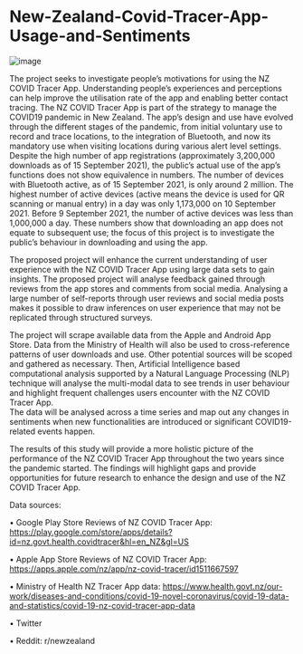 # New-Zealand-Covid-Tracer-App-Usage-and-Sentiments

![image](https://user-images.githubusercontent.com/77905051/179153508-3f71b5d6-863e-4ce4-b3a2-77f93d609acb.png)

The project seeks to investigate people’s motivations for using the NZ COVID Tracer App. 
Understanding people’s experiences and perceptions can help improve the utilisation rate of the app and enabling better contact tracing.
The NZ COVID Tracer App is part of the strategy to manage the COVID19 pandemic in New Zealand.
The app’s design and use have evolved through the different stages of the pandemic, from initial voluntary use to record and trace locations, to the integration of Bluetooth, and now its mandatory use when visiting locations during various alert level settings. 
Despite the high number of app registrations (approximately 3,200,000 downloads as of 15 September 2021), the public’s actual use of the app’s functions does not show equivalence in numbers. 
The number of devices with Bluetooth active, as of 15 September 2021, is only around 2 million.
The highest number of active devices (active means the device is used for QR scanning or manual entry) in a day was only 1,173,000 on 10 September 2021. 
Before 9 September 2021, the number of active devices was less than 1,000,000 a day. These numbers show that downloading an app does not equate to subsequent use; the focus of this project is to investigate the public’s behaviour in downloading and using the app.


The proposed project will enhance the current understanding of user experience with the NZ COVID Tracer App using large data sets to gain insights. 
The proposed project will analyse feedback gained through reviews from the app stores and comments from social media. 
Analysing a large number of self-reports through user reviews and social media posts makes it possible to draw inferences on user experience that may not be replicated through structured surveys.

The project will scrape available data from the Apple and Android App Store. 
Data from the Ministry of Health will also be used to cross-reference patterns of user downloads and use. 
Other potential sources will be scoped and gathered as necessary. Then, Artificial Intelligence based computational analysis supported by 
a Natural Language Processing (NLP) technique will analyse the multi-modal data to see trends in user behaviour and highlight frequent challenges users encounter with the NZ COVID Tracer App.  
The data will be analysed across a time series and map out any changes in sentiments when new functionalities are introduced or significant COVID19-related events happen.

The results of this study will provide a more holistic picture of the performance of the NZ COVID Tracer App throughout the two years since the pandemic started. 
The findings will highlight gaps and provide opportunities for future research to enhance the design and use of the NZ COVID Tracer App. 

Data sources:

•	Google Play Store Reviews of NZ COVID Tracer App: https://play.google.com/store/apps/details?id=nz.govt.health.covidtracer&hl=en_NZ&gl=US

•	Apple App Store Reviews of NZ COVID Tracer App: https://apps.apple.com/nz/app/nz-covid-tracer/id1511667597 

•	Ministry of Health NZ Tracer App data: https://www.health.govt.nz/our-work/diseases-and-conditions/covid-19-novel-coronavirus/covid-19-data-and-statistics/covid-19-nz-covid-tracer-app-data 

•	Twitter

•	Reddit: r/newzealand
